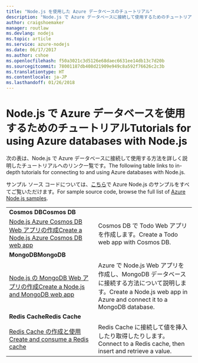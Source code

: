```yaml
---
title: "Node.js を使用した Azure データベースのチュートリアル"
description: "Node.js で Azure データベースに接続して使用するためのチュートリアル。"
author: craigshoemaker
manager: routlaw
ms.devlang: nodejs
ms.topic: article
ms.service: azure-nodejs
ms.date: 06/17/2017
ms.author: cshoe
ms.openlocfilehash: f50a3021c3d5126e68daec6631ee14db13c7d20b
ms.sourcegitcommit: 78001187db408d21909e949c8a592f76626c2c3b
ms.translationtype: HT
ms.contentlocale: ja-JP
ms.lasthandoff: 01/26/2018
---
```

# <a name="tutorials-for-using-azure-databases-with-nodejs"></a><span data-ttu-id="97c34-103">Node.js で Azure データベースを使用するためのチュートリアル</span><span class="sxs-lookup"><span data-stu-id="97c34-103">Tutorials for using Azure databases with Node.js</span></span>

<span data-ttu-id="97c34-104">次の表は、Node.js で Azure データベースに接続して使用する方法を詳しく説明したチュートリアルへのリンク一覧です。</span><span class="sxs-lookup"><span data-stu-id="97c34-104">The following table links to in-depth tutorials for connecting to and using Azure databases with Node.js.</span></span> 

<span data-ttu-id="97c34-105">サンプル ソース コードについては、[こちら](https://azure.microsoft.com/resources/samples/?term=nodejs)で Azure Node.js のサンプルをすべてご覧いただけます。</span><span class="sxs-lookup"><span data-stu-id="97c34-105">For sample source code, browse the full list of [Azure Node.js samples](https://azure.microsoft.com/resources/samples/?term=nodejs).</span></span>

| | |
|---|---|
| <span data-ttu-id="97c34-106">**Cosmos DB**</span><span class="sxs-lookup"><span data-stu-id="97c34-106">**Cosmos DB**</span></span> ||
| [<span data-ttu-id="97c34-107">Node.js Azure Cosmos DB Web アプリの作成</span><span class="sxs-lookup"><span data-stu-id="97c34-107">Create a Node.js Azure Cosmos DB web app</span></span>](http://docs.microsoft.com/azure/documentdb/documentdb-nodejs-application?toc=/azure/node/toc.json&bc=/azure/node/toc.json) | <span data-ttu-id="97c34-108">Cosmos DB で Todo Web アプリを作成します。</span><span class="sxs-lookup"><span data-stu-id="97c34-108">Create a Todo web app with Cosmos DB.</span></span>  |
| <span data-ttu-id="97c34-109">**MongoDB**</span><span class="sxs-lookup"><span data-stu-id="97c34-109">**MongoDB**</span></span> ||
| [<span data-ttu-id="97c34-110">Node.js の MongoDB Web アプリの作成</span><span class="sxs-lookup"><span data-stu-id="97c34-110">Create a Node.js and MongoDB web app</span></span>](http://docs.microsoft.com/azure/app-service-web/app-service-web-tutorial-nodejs-mongodb-app?toc=/azure/node/toc.json&bc=/azure/node/toc.json) | <span data-ttu-id="97c34-111">Azure で Node.js Web アプリを作成し、MongoDB データベースに接続する方法について説明します。</span><span class="sxs-lookup"><span data-stu-id="97c34-111">Create a Node.js web app in Azure and connect it to a MongoDB database.</span></span>  |
| <span data-ttu-id="97c34-112">**Redis Cache**</span><span class="sxs-lookup"><span data-stu-id="97c34-112">**Redis Cache**</span></span> | |
| [<span data-ttu-id="97c34-113">Redis Cache の作成と使用</span><span class="sxs-lookup"><span data-stu-id="97c34-113">Create and consume a Redis cache</span></span>](http://docs.microsoft.com/azure/redis-cache/cache-nodejs-get-started?toc=/azure/node/toc.json&bc=/azure/node/toc.json) | <span data-ttu-id="97c34-114">Redis Cache に接続して値を挿入したり取得したりします。</span><span class="sxs-lookup"><span data-stu-id="97c34-114">Connect to a Redis cache, then insert and retrieve a value.</span></span>

